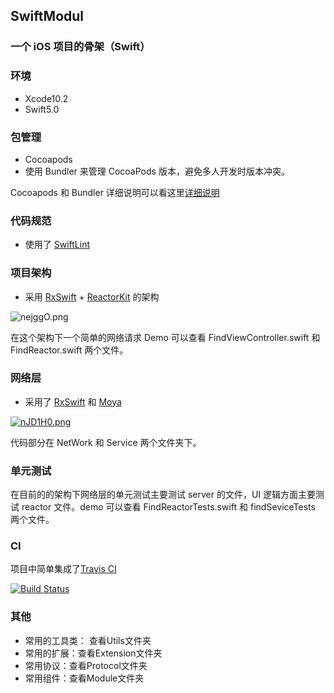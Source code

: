 ## SwiftModul

### 一个 iOS 项目的骨架（Swift）

### 环境
- Xcode10.2
- Swift5.0

### 包管理 

- Cocoapods
- 使用 Bundler 来管理 CocoaPods 版本，避免多人开发时版本冲突。

Cocoapods 和 Bundler 详细说明可以看这里[详细说明](https://www.jianshu.com/p/737d3fa5e12a)

### 代码规范

- 使用了 [SwiftLint](https://github.com/realm/SwiftLint)

### 项目架构

- 采用 [RxSwift](https://github.com/ReactiveX/RxSwift) + [ReactorKit](https://github.com/ReactorKit/ReactorKit) 的架构 

![nejggO.png](https://s2.ax1x.com/2019/09/05/nejggO.png)

在这个架构下一个简单的网络请求 Demo 可以查看 FindViewController.swift 和 FindReactor.swift 两个文件。

### 网络层

- 采用了 [RxSwift](https://github.com/ReactiveX/RxSwift) 和 [Moya](https://github.com/Moya/Moya)

[![nJD1H0.png](https://s2.ax1x.com/2019/09/09/nJD1H0.png)](https://imgchr.com/i/nJD1H0)

代码部分在 NetWork 和 Service 两个文件夹下。

### 单元测试

在目前的的架构下网络层的单元测试主要测试 server 的文件，UI 逻辑方面主要测试 reactor 文件。demo 可以查看 FindReactorTests.swift 和 findSeviceTests 两个文件。

### CI

项目中简单集成了[Travis CI](https://travis-ci.com)

[![Build Status](https://www.travis-ci.org/SCKaito/SwiftModul.svg?branch=master)](https://www.travis-ci.org/SCKaito/SwiftModul)

### 其他

- 常用的工具类： 查看Utils文件夹
- 常用的扩展：查看Extension文件夹
- 常用协议：查看Protocol文件夹
- 常用组件：查看Module文件夹




